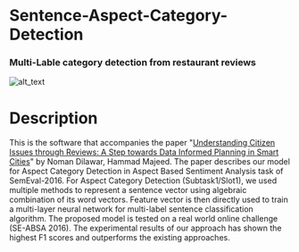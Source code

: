# Sentence-Aspect-Category-Detection
### Multi-Lable category detection from restaurant reviews

![alt_text](images/acpect_category_detection.png "image_tooltip")


# Description
This is the software that accompanies the paper "[Understanding Citizen Issues through Reviews: A Step towards Data Informed Planning in Smart Cities](https://www.mdpi.com/2076-3417/8/9/1589)" by Noman Dilawar, Hammad Majeed. The paper describes our model for Aspect Category Detection in Aspect Based Sentiment Analysis task of SemEval-2016. For Aspect Category Detection (Subtask1/Slot1), we used multiple methods to represent a sentence vector using algebraic combination of its word vectors. Feature vector is then directly used to train a multi-layer neural network for multi-label sentence classification algorithm. The proposed model is tested on a real world online challenge (SE-ABSA 2016). The experimental results of our approach has shown the highest F1 scores and outperforms the existing approaches.


